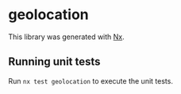 # geolocation

This library was generated with [Nx](https://nx.dev).

## Running unit tests

Run `nx test geolocation` to execute the unit tests.
